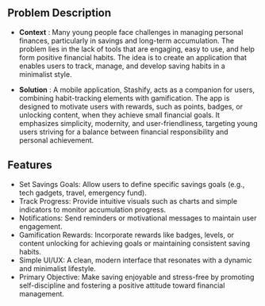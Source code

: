 ## Problem Description

- **Context** : Many young people face challenges in managing personal finances, particularly in savings and long-term accumulation. The problem lies in the lack of tools that are engaging, easy to use, and help form positive financial habits. The idea is to create an application that enables users to track, manage, and develop saving habits in a minimalist style.

- **Solution** : A mobile application, Stashify, acts as a companion for users, combining habit-tracking elements with gamification. The app is designed to motivate users with rewards, such as points, badges, or unlocking content, when they achieve small financial goals. It emphasizes simplicity, modernity, and user-friendliness, targeting young users striving for a balance between financial responsibility and personal achievement.

## Features

- Set Savings Goals: Allow users to define specific savings goals (e.g., tech gadgets, travel, emergency fund).
- Track Progress: Provide intuitive visuals such as charts and simple indicators to monitor accumulation progress.
- Notifications: Send reminders or motivational messages to maintain user engagement.
- Gamification Rewards: Incorporate rewards like badges, levels, or content unlocking for achieving goals or maintaining consistent saving habits.
- Simple UI/UX: A clean, modern interface that resonates with a dynamic and minimalist lifestyle.
- Primary Objective: Make saving enjoyable and stress-free by promoting self-discipline and fostering a positive attitude toward financial management.

